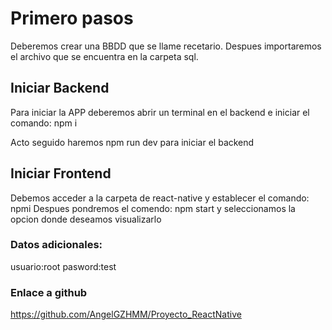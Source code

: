# Primero pasos
Deberemos crear una BBDD que se llame recetario.
Despues importaremos el archivo que se encuentra en la carpeta sql.

## Iniciar Backend
Para iniciar la APP deberemos abrir un terminal en el backend e iniciar el comando:
npm i

Acto seguido haremos 
npm run dev 
para iniciar el backend
## Iniciar Frontend
Debemos acceder a la carpeta de react-native y establecer el comando:
npmi
Despues pondremos el comendo:
npm start  y seleccionamos la opcion donde deseamos visualizarlo

### Datos adicionales:
usuario:root
pasword:test
### Enlace a github

https://github.com/AngelGZHMM/Proyecto_ReactNative
